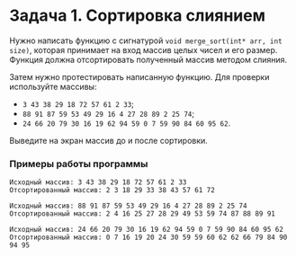 ﻿# Задача 1. Сортировка слиянием
Нужно написать функцию с сигнатурой `void merge_sort(int* arr, int size)`, которая принимает на вход массив целых чисел и его размер. Функция должна отсортировать 
полученный массив методом слияния.

Затем нужно протестировать написанную функцию. Для проверки используйте массивы:
- `3 43 38 29 18 72 57 61 2 33`;
- `88 91 87 59 53 49 29 16 4 27 28 89 2 25 74`;
- `24 66 20 79 30 16 19 62 94 59 0 7 59 90 84 60 95 62`.

Выведите на экран массив до и после сортировки.

### Примеры работы программы

```
Исходный массив: 3 43 38 29 18 72 57 61 2 33
Отсортированный массив: 2 3 18 29 33 38 43 57 61 72
```

```
Исходный массив: 88 91 87 59 53 49 29 16 4 27 28 89 2 25 74
Отсортированный массив: 2 4 16 25 27 28 29 49 53 59 74 87 88 89 91
```

```
Исходный массив: 24 66 20 79 30 16 19 62 94 59 0 7 59 90 84 60 95 62
Отсортированный массив: 0 7 16 19 20 24 30 59 59 60 62 62 66 79 84 90 94 95
```